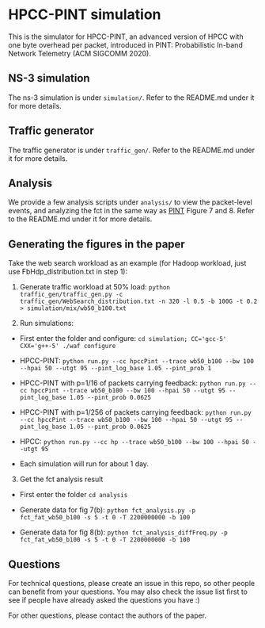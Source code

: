 # HPCC-PINT simulation
This is the simulator for HPCC-PINT, an advanced version of HPCC with one byte overhead per packet, introduced in PINT: Probabilistic In-band Network Telemetry (ACM SIGCOMM 2020).

## NS-3 simulation
The ns-3 simulation is under `simulation/`. Refer to the README.md under it for more details.

## Traffic generator
The traffic generator is under `traffic_gen/`. Refer to the README.md under it for more details.

## Analysis
We provide a few analysis scripts under `analysis/` to view the packet-level events, and analyzing the fct in the same way as [PINT](https://liyuliang001.github.io/publications/pint.pdf) Figure 7 and 8.
Refer to the README.md under it for more details.

## Generating the figures in the paper
Take the web search workload as an example (for Hadoop workload, just use FbHdp_distribution.txt in step 1):

1. Generate traffic workload at 50% load: `python traffic_gen/traffic_gen.py -c traffic_gen/WebSearch_distribution.txt -n 320 -l 0.5 -b 100G -t 0.2 > simulation/mix/wb50_b100.txt`

2. Run simulations: 

* First enter the folder and configure: `cd simulation; CC='gcc-5' CXX='g++-5' ./waf configure` 

* HPCC-PINT: `python run.py --cc hpccPint --trace wb50_b100 --bw 100 --hpai 50 --utgt 95 --pint_log_base 1.05 --pint_prob 1`

* HPCC-PINT with p=1/16 of packets carrying feedback: `python run.py --cc hpccPint --trace wb50_b100 --bw 100 --hpai 50 --utgt 95 --pint_log_base 1.05 --pint_prob 0.0625`

* HPCC-PINT with p=1/256 of packets carrying feedback: `python run.py --cc hpccPint --trace wb50_b100 --bw 100 --hpai 50 --utgt 95 --pint_log_base 1.05 --pint_prob 0.0625`

* HPCC: `python run.py --cc hp --trace wb50_b100 --bw 100 --hpai 50 --utgt 95`

* Each simulation will run for about 1 day.

3. Get the fct analysis result

* First enter the folder `cd analysis`

* Generate data for fig 7(b): `python fct_analysis.py -p fct_fat_wb50_b100 -s 5 -t 0 -T 2200000000 -b 100`

* Generate data for fig 8(b): `python fct_analysis_diffFreq.py -p fct_fat_wb50_b100 -s 5 -t 0 -T 2200000000 -b 100`

## Questions
For technical questions, please create an issue in this repo, so other people can benefit from your questions. 
You may also check the issue list first to see if people have already asked the questions you have :)

For other questions, please contact the authors of the paper.
